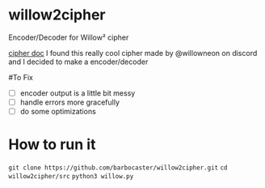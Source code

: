 # willow2cipher
Encoder/Decoder for Willow² cipher

[cipher doc](https://docs.google.com/document/d/1zJ60Dl6miGq5QVKt6t3z53LavGkv63PqsVgBm_1ferM/edit?tab=t.0)
I found this really cool cipher made by @willowneon on discord and I decided to make a encoder/decoder

#To Fix
- [ ] encoder output is a little bit messy
- [ ] handle errors more gracefully
- [ ] do some optimizations 

# How to run it

```git clone https://github.com/barbocaster/willow2cipher.git```
```cd willow2cipher/src```
```python3 willow.py```
